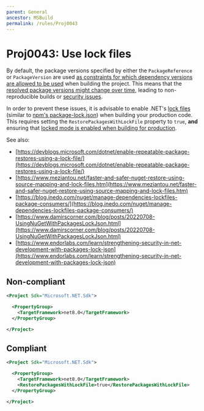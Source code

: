```yaml
---
parent: General
ancestor: MSBuild
permalink: /rules/Proj0043
---
```


# Proj0043: Use lock files
By default, the package versions specified by either the `PackageReference` or `PackageVersion` are used 
[as constraints for which dependency versions are allowed to be used](https://www.endorlabs.com/learn/strengthening-security-in-net-development-with-packages-lock-json)
when building the project. This means that the
[resolved package versions might change over time](https://devblogs.microsoft.com/dotnet/enable-repeatable-package-restores-using-a-lock-file/#why-use-a-lock-file),
leading to non-reproducible builds or [security issues](https://www.meziantou.net/faster-and-safer-nuget-restore-using-source-mapping-and-lock-files.htm).

In order to prevent these issues, it is advisable to enable .NET's [lock files](https://devblogs.microsoft.com/dotnet/enable-repeatable-package-restores-using-a-lock-file/)
(similar to [npm's package-lock.json](https://docs.npmjs.com/cli/v8/configuring-npm/package-lock-json))
when building your production code. This requires setting the `RestorePackagesWithLockFile` property to `true`,
**and** ensuring that [locked mode is enabled when building for production](./Proj0044.md).

See also:
- [https://devblogs.microsoft.com/dotnet/enable-repeatable-package-restores-using-a-lock-file/](https://devblogs.microsoft.com/dotnet/enable-repeatable-package-restores-using-a-lock-file/)
- [https://www.meziantou.net/faster-and-safer-nuget-restore-using-source-mapping-and-lock-files.htm](https://www.meziantou.net/faster-and-safer-nuget-restore-using-source-mapping-and-lock-files.htm)
- [https://blog.inedo.com/nuget/manage-dependencies-lockfiles-package-consumers/](https://blog.inedo.com/nuget/manage-dependencies-lockfiles-package-consumers/)
- [https://www.damirscorner.com/blog/posts/20220708-UsingNuGetWithPackagesLockJson.html](https://www.damirscorner.com/blog/posts/20220708-UsingNuGetWithPackagesLockJson.html)
- [https://www.endorlabs.com/learn/strengthening-security-in-net-development-with-packages-lock-json](https://www.endorlabs.com/learn/strengthening-security-in-net-development-with-packages-lock-json)

## Non-compliant
``` xml
<Project Sdk="Microsoft.NET.Sdk">

  <PropertyGroup>
    <TargetFramework>net8.0</TargetFramework>
  </PropertyGroup>

</Project>
```

## Compliant
``` xml
<Project Sdk="Microsoft.NET.Sdk">

  <PropertyGroup>
    <TargetFramework>net8.0</TargetFramework>
    <RestorePackagesWithLockFile>true</RestorePackagesWithLockFile>
  </PropertyGroup>

</Project>
```
